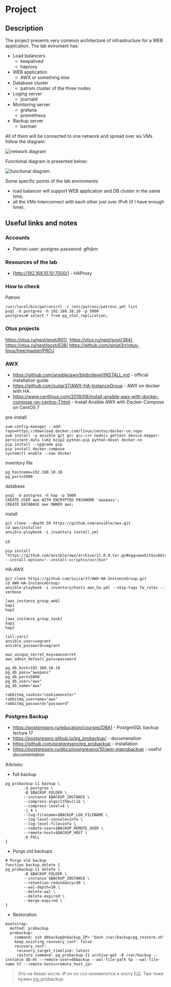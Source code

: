 # Project

## Description

The project presents very common architecture of infrastructure for a WEB application. 
The lab eviroment has:
* Load balancers
  - keepalived
  - haproxy
* WEB application
  - AWX or something else
* Database cluster
  - patroni cluster of the three nodes
* Loging server
  - journald
* Monitoring server
  - grafana
  - prometheus
* Backup server
  - barman

All of them will be connected to one network and spread over six VMs follow the diagram:

![network diagram](diagrams/network_diagram.png)

Functional diagram is presented below:

![functional diagram](diagrams/functional_diagram.png)

Some specific points of the lab enviroments:
- load balancer will support WEB application and DB cluster in the same time;
- all the VMs interconnect with each other just over IPv6 (if I have enough time).


## Useful links and notes

### Accounts

* Patroni
user: postgres
password: gfhjkm

### Resources of the lab

* [http://192.168.10.10:7000/] - HAProxy

### How to check

Patroni
```
/usr/local/bin/patronictl -c /etc/patroni/patroni.yml list
psql -U postgres -h 192.168.10.10 -p 5000
postgres=# select * from pg_stat_replication;
```

### Otus projects

https://otus.ru/nest/post/801/ 
https://otus.ru/nest/post/384/ 
 https://otus.ru/nest/post/638/
https://github.com/sinist3rr/otus-linux/tree/master/PROJ

### AWX

* https://github.com/ansible/awx/blob/devel/INSTALL.md - official installation guide
* https://github.com/sujiar37/AWX-HA-InstanceGroup - AWX on docker with HA
* https://www.centlinux.com/2019/09/install-ansible-awx-with-docker-compose-on-centos-7.html - Install Ansible AWX with Docker-Compose on CentOS 7

pre-install
```
yum-config-manager --add-repo=https://download.docker.com/linux/centos/docker-ce.repo
yum install -y ansible git gcc gcc-c++ nodejs gettext device-mapper-persistent-data lvm2 bzip2 python-pip python-devel docker-ce
pip install --upgrade pip
pip install docker-compose
systemctl enable --now docker
```

inventory file
```
pg_hostname=192.168.10.10
pg_port=5000
```

database
```
psql -U postgres -h hap -p 5000
CREATE USER awx WITH ENCRYPTED PASSWORD 'awxpass';
CREATE DATABASE awx OWNER awx;
```

install
```
git clone --depth 50 https://github.com/ansible/awx.git
cd awx/installer
ansible-playbook -i inventory install.yml
```

cli
```
pip install "https://github.com/ansible/awx/archive/11.0.0.tar.gz#egg=awxkit&subdirectory=awxkit" --install-option="--install-scripts=/usr/bin"
```

HA-AWX
```
git clone https://github.com/sujiar37/AWX-HA-InstanceGroup.git
cd AWX-HA-InstanceGroup/
ansible-playbook -i inventory/hosts awx_ha.yml --skip-tags fw_rules --verbose
```
```
[awx_instance_group_web]
hap1
hap2

[awx_instance_group_task]
hap1
hap2

[all:vars]
ansible_user=vagrant
ansible_password=vagrant

awx_unique_secret_key=awxsecret
awx_admin_default_pass=password

pg_db_host=192.168.10.10
pg_db_pass="awxpass"
pg_db_port=5000
pg_db_user="awx"
pg_db_name="awx"

rabbitmq_cookie="cookiemonster"
rabbitmq_username="awx"
rabbitmq_password="password"
```

### Postgres Backup

* https://postgrespro.ru/education/courses/DBA1 - PostgreSQL backup lecture 17
* https://postgrespro.github.io/pg_probackup/ - documenation
* https://github.com/postgrespro/pg_probackup - installation
* https://postgrespro.ru/docs/postgrespro/10/app-pgprobackup - useful documentation

Advises:
* full backup
```
pg_probackup-11 backup \
        -d postgres \
        -B $BACKUP_FOLDER \
        --instance $BACKUP_INSTANCE \
        --compress-algorithm=zlib \
        --compress-level=4 \
        -j 4 \
        --log-filename=$BACKUP_LOG_FILENAME \
        --log-level-console=info \
        --log-level-file=info \
        --remote-user=$BACKUP_REMOTE_USER \
        --remote-host=$BACKUP_HOST \
        -b FULL
}
```
* Purge old backups
```
# Purge old backup
function backup_delete {
pg_probackup-11 delete \
        -B $BACKUP_FOLDER \
        --instance $BACKUP_INSTANCE \
        --retention-redundancy=30 \
        --wal-depth=30 \
        --delete-wal \
        --delete-expired \
        --merge-expired \
}
```
* Restoration
```
bootstrap:
  method: probackup
  probackup:
    command: ssh dbbackup@<backup_IP> 'bash /var/backup/pg_restore.sh'
    keep_existing_recovery_conf: false
    recovery_conf:
     recovery_target_timeline: latest
     restore_command: pg_probackup-11 archive-get -B /var/backup --instance db-mt --remote-user=dbbackup --wal-file-path %p --wal-file-name %f --remote-host=<remote_host_ip>
```
> Это на бекап хосте. И он по ссх коннектится к хосту БД. Там тоже нужен pg_probackup
